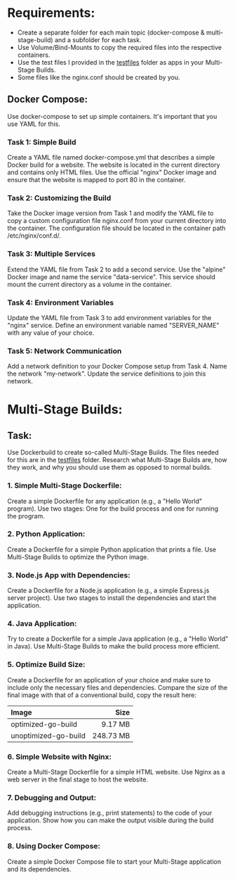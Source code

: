 # Requirements:

- Create a separate folder for each main topic (docker-compose & multi-stage-build) and a subfolder for each task.
- Use Volume/Bind-Mounts to copy the required files into the respective containers.
- Use the test files I provided in the [testfiles](./testfiles/) folder as apps in your Multi-Stage Builds.
- Some files like the nginx.conf should be created by you.

## Docker Compose:

Use docker-compose to set up simple containers. It's important that you use YAML for this.

### Task 1: Simple Build

Create a YAML file named docker-compose.yml that describes a simple Docker build for a website.
The website is located in the current directory and contains only HTML files. Use the official "nginx"
Docker image and ensure that the website is mapped to port 80 in the container.

### Task 2: Customizing the Build

Take the Docker image version from Task 1 and modify the YAML file to copy a custom
configuration file nginx.conf from your current directory into the container. The configuration file should be located in the container path /etc/nginx/conf.d/.

### Task 3: Multiple Services

Extend the YAML file from Task 2 to add a second service. Use the "alpine"
Docker image and name the service "data-service". This service should mount the current directory
as a volume in the container.

### Task 4: Environment Variables

Update the YAML file from Task 3 to add environment variables for the "nginx" service.
Define an environment variable named "SERVER_NAME" with any value of your choice.

### Task 5: Network Communication

Add a network definition to your Docker Compose setup from Task 4. Name the network
"my-network". Update the service definitions to join this network.

# Multi-Stage Builds:

## Task:

Use Dockerbuild to create so-called Multi-Stage Builds. The files needed for this
are in the [testfiles](./testfiles/) folder.
Research what Multi-Stage Builds are, how they work, and why you should
use them as opposed to normal builds.

### 1. Simple Multi-Stage Dockerfile:

Create a simple Dockerfile for any application
(e.g., a "Hello World" program).
Use two stages: One for the build process and one for
running the program.

### 2. Python Application:

Create a Dockerfile for a simple Python application
that prints a file. Use Multi-Stage Builds to optimize the
Python image.

### 3. Node.js App with Dependencies:

Create a Dockerfile for a Node.js application
(e.g., a simple Express.js server project).
Use two stages to install the dependencies and
start the application.

### 4. Java Application:

Try to create a Dockerfile for a simple Java application
(e.g., a "Hello World" in Java).
Use Multi-Stage Builds to make the build process more efficient.

### 5. Optimize Build Size:

Create a Dockerfile for an application of your choice and
make sure to include only the necessary files and dependencies.
Compare the size of the final image with that of a
conventional build, copy the result here:

| Image                |      Size |
| :------------------- | --------: |
| optimized-go-build   |   9.17 MB |
| unoptimized-go-build | 248.73 MB |

### 6. Simple Website with Nginx:

Create a Multi-Stage Dockerfile for a simple HTML website.
Use Nginx as a web server in the final stage to host the website.

### 7. Debugging and Output:

Add debugging instructions (e.g., print statements) to the code
of your application.
Show how you can make the output visible during the build process.

### 8. Using Docker Compose:

Create a simple Docker Compose file to start your Multi-Stage
application and its dependencies.
